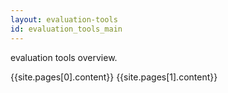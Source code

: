```yaml
---
layout: evaluation-tools
id: evaluation_tools_main
---
```


evaluation tools overview.  

{{site.pages[0].content}}
{{site.pages[1].content}}
